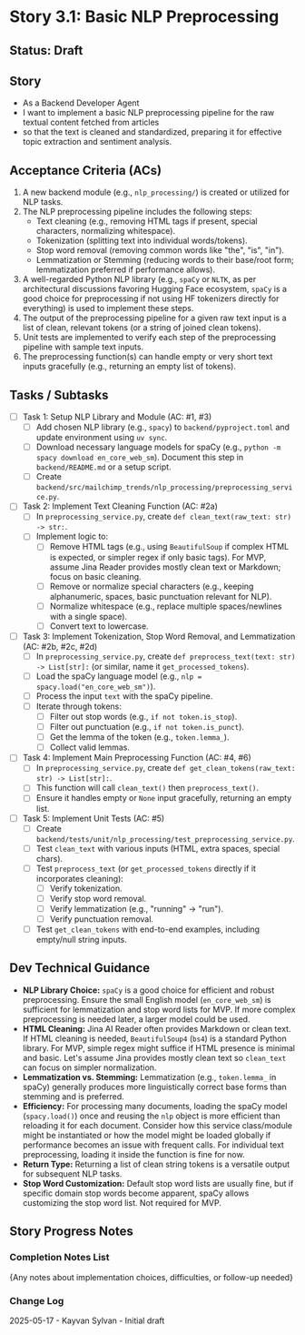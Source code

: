 # Story 3.1: Basic NLP Preprocessing

## Status: Draft

## Story

- As a Backend Developer Agent
- I want to implement a basic NLP preprocessing pipeline for the raw textual content fetched from articles
- so that the text is cleaned and standardized, preparing it for effective topic extraction and sentiment analysis.

## Acceptance Criteria (ACs)

1. A new backend module (e.g., `nlp_processing/`) is created or utilized for NLP tasks.
2. The NLP preprocessing pipeline includes the following steps:
    - Text cleaning (e.g., removing HTML tags if present, special characters, normalizing whitespace).
    - Tokenization (splitting text into individual words/tokens).
    - Stop word removal (removing common words like "the", "is", "in").
    - Lemmatization or Stemming (reducing words to their base/root form; lemmatization preferred if performance allows).
3. A well-regarded Python NLP library (e.g., `spaCy` or `NLTK`, as per architectural discussions favoring Hugging Face ecosystem, `spaCy` is a good choice for preprocessing if not using HF tokenizers directly for everything) is used to implement these steps.
4. The output of the preprocessing pipeline for a given raw text input is a list of clean, relevant tokens (or a string of joined clean tokens).
5. Unit tests are implemented to verify each step of the preprocessing pipeline with sample text inputs.
6. The preprocessing function(s) can handle empty or very short text inputs gracefully (e.g., returning an empty list of tokens).

## Tasks / Subtasks

- [ ] Task 1: Setup NLP Library and Module (AC: #1, #3)
  - [ ] Add chosen NLP library (e.g., `spacy`) to `backend/pyproject.toml` and update environment using `uv sync`.
  - [ ] Download necessary language models for spaCy (e.g., `python -m spacy download en_core_web_sm`). Document this step in `backend/README.md` or a setup script.
  - [ ] Create `backend/src/mailchimp_trends/nlp_processing/preprocessing_service.py`.
- [ ] Task 2: Implement Text Cleaning Function (AC: #2a)
  - [ ] In `preprocessing_service.py`, create `def clean_text(raw_text: str) -> str:`.
  - [ ] Implement logic to:
    - [ ] Remove HTML tags (e.g., using `BeautifulSoup` if complex HTML is expected, or simpler regex if only basic tags). For MVP, assume Jina Reader provides mostly clean text or Markdown; focus on basic cleaning.
    - [ ] Remove or normalize special characters (e.g., keeping alphanumeric, spaces, basic punctuation relevant for NLP).
    - [ ] Normalize whitespace (e.g., replace multiple spaces/newlines with a single space).
    - [ ] Convert text to lowercase.
- [ ] Task 3: Implement Tokenization, Stop Word Removal, and Lemmatization (AC: #2b, #2c, #2d)
  - [ ] In `preprocessing_service.py`, create `def preprocess_text(text: str) -> List[str]:` (or similar, name it `get_processed_tokens`).
  - [ ] Load the spaCy language model (e.g., `nlp = spacy.load("en_core_web_sm")`).
  - [ ] Process the input `text` with the spaCy pipeline.
  - [ ] Iterate through tokens:
    - [ ] Filter out stop words (e.g., `if not token.is_stop`).
    - [ ] Filter out punctuation (e.g., `if not token.is_punct`).
    - [ ] Get the lemma of the token (e.g., `token.lemma_`).
    - [ ] Collect valid lemmas.
- [ ] Task 4: Implement Main Preprocessing Function (AC: #4, #6)
  - [ ] In `preprocessing_service.py`, create `def get_clean_tokens(raw_text: str) -> List[str]:`.
  - [ ] This function will call `clean_text()` then `preprocess_text()`.
  - [ ] Ensure it handles empty or `None` input gracefully, returning an empty list.
- [ ] Task 5: Implement Unit Tests (AC: #5)
  - [ ] Create `backend/tests/unit/nlp_processing/test_preprocessing_service.py`.
  - [ ] Test `clean_text` with various inputs (HTML, extra spaces, special chars).
  - [ ] Test `preprocess_text` (or `get_processed_tokens` directly if it incorporates cleaning):
    - [ ] Verify tokenization.
    - [ ] Verify stop word removal.
    - [ ] Verify lemmatization (e.g., "running" -> "run").
    - [ ] Verify punctuation removal.
  - [ ] Test `get_clean_tokens` with end-to-end examples, including empty/null string inputs.

## Dev Technical Guidance

- **NLP Library Choice:** `spaCy` is a good choice for efficient and robust preprocessing. Ensure the small English model (`en_core_web_sm`) is sufficient for lemmatization and stop word lists for MVP. If more complex preprocessing is needed later, a larger model could be used.
- **HTML Cleaning:** Jina AI Reader often provides Markdown or clean text. If HTML cleaning is needed, `BeautifulSoup4` (`bs4`) is a standard Python library. For MVP, simple regex might suffice if HTML presence is minimal and basic. Let's assume Jina provides mostly clean text so `clean_text` can focus on simpler normalization.
- **Lemmatization vs. Stemming:** Lemmatization (e.g., `token.lemma_` in spaCy) generally produces more linguistically correct base forms than stemming and is preferred.
- **Efficiency:** For processing many documents, loading the spaCy model (`spacy.load()`) once and reusing the `nlp` object is more efficient than reloading it for each document. Consider how this service class/module might be instantiated or how the model might be loaded globally if performance becomes an issue with frequent calls. For individual text preprocessing, loading it inside the function is fine for now.
- **Return Type:** Returning a list of clean string tokens is a versatile output for subsequent NLP tasks.
- **Stop Word Customization:** Default stop word lists are usually fine, but if specific domain stop words become apparent, spaCy allows customizing the stop word list. Not required for MVP.

## Story Progress Notes

### Completion Notes List

{Any notes about implementation choices, difficulties, or follow-up needed}

### Change Log

2025-05-17 - Kayvan Sylvan - Initial draft
